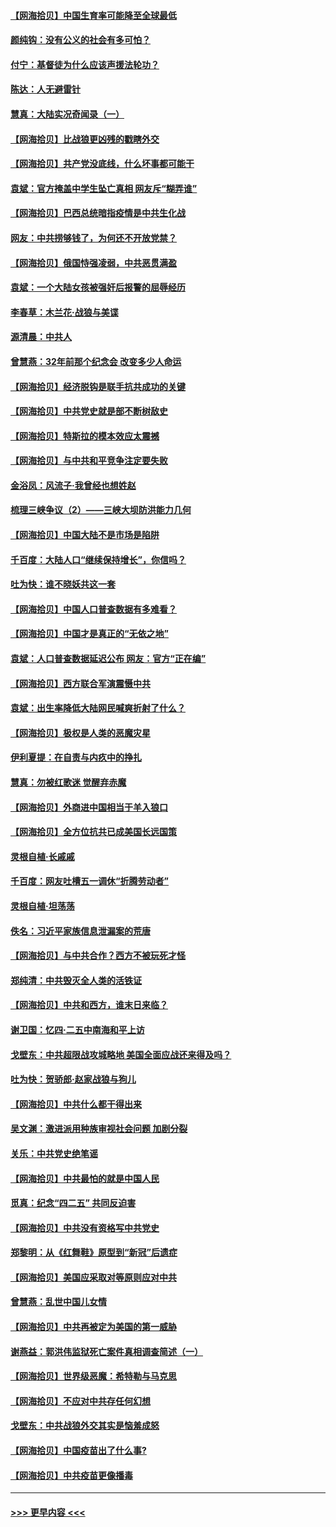 #### [【网海拾贝】中国生育率可能降至全球最低](../pages/nsc993/n12948793.md?t=05142001) 
#### [颜纯钩：没有公义的社会有多可怕？](../pages/nsc993/n12947626.md?t=05142001) 
#### [付宁：基督徒为什么应该声援法轮功？](../pages/nsc993/n12947233.md?t=05142001) 
#### [陈达：人无避雷针](../pages/nsc993/n12947098.md?t=05142001) 
#### [慧真：大陆实况奇闻录（一）](../pages/nsc993/n12945811.md?t=05142001) 
#### [【网海拾贝】比战狼更凶残的戳瞎外交](../pages/nsc993/n12945717.md?t=05142001) 
#### [【网海拾贝】共产党没底线，什么坏事都可能干](../pages/nsc993/n12942090.md?t=05142001) 
#### [袁斌：官方掩盖中学生坠亡真相 网友斥“糊弄谁”](../pages/nsc993/n12942029.md?t=05142001) 
#### [【网海拾贝】巴西总统暗指疫情是中共生化战](../pages/nsc993/n12938999.md?t=05142001) 
#### [网友：中共捞够钱了，为何还不开放党禁？](../pages/nsc993/n12938952.md?t=05142001) 
#### [【网海拾贝】俄国恃强凌弱，中共恶贯满盈](../pages/nsc993/n12936626.md?t=05142001) 
#### [袁斌：一个大陆女孩被强奸后报警的屈辱经历](../pages/nsc993/n12936547.md?t=05142001) 
#### [李春草：木兰花·战狼与美谍](../pages/nsc993/n12935995.md?t=05142001) 
#### [源清晨：中共人](../pages/nsc993/n12935589.md?t=05142001) 
#### [曾慧燕：32年前那个纪念会 改变多少人命运](../pages/nsc993/n12934233.md?t=05142001) 
#### [【网海拾贝】经济脱钩是联手抗共成功的关键](../pages/nsc993/n12934176.md?t=05142001) 
#### [【网海拾贝】中共党史就是部不断树敌史](../pages/nsc993/n12932844.md?t=05142001) 
#### [【网海拾贝】特斯拉的模本效应太震撼](../pages/nsc993/n12925626.md?t=05142001) 
#### [【网海拾贝】与中共和平竞争注定要失败](../pages/nsc993/n12923326.md?t=05142001) 
#### [金浴凤：风流子‧我曾经也想姓赵](../pages/nsc993/n12920911.md?t=05142001) 
#### [梳理三峡争议（2）——三峡大坝防洪能力几何](../pages/nsc993/n12920173.md?t=05142001) 
#### [【网海拾贝】中国大陆不是市场是陷阱](../pages/nsc993/n12920143.md?t=05142001) 
#### [千百度：大陆人口“继续保持增长”，你信吗？](../pages/nsc993/n12918946.md?t=05142001) 
#### [吐为快：谁不晓妖共这一套](../pages/nsc993/n12918941.md?t=05142001) 
#### [【网海拾贝】中国人口普查数据有多难看？](../pages/nsc993/n12917822.md?t=05142001) 
#### [【网海拾贝】中国才是真正的“无依之地”](../pages/nsc993/n12915845.md?t=05142001) 
#### [袁斌：人口普查数据延迟公布 网友：官方“正在编”](../pages/nsc993/n12915748.md?t=05142001) 
#### [【网海拾贝】西方联合军演震慑中共](../pages/nsc993/n12913466.md?t=05142001) 
#### [袁斌：出生率降低大陆网民喊爽折射了什么？](../pages/nsc993/n12913365.md?t=05142001) 
#### [【网海拾贝】极权是人类的恶魔灾星](../pages/nsc993/n12910697.md?t=05142001) 
#### [伊利夏提：在自责与内疚中的挣扎](../pages/nsc993/n12910493.md?t=05142001) 
#### [慧真：勿被红歌迷 觉醒弃赤魔](../pages/nsc993/n12910485.md?t=05142001) 
#### [【网海拾贝】外商进中国相当于羊入狼口](../pages/nsc993/n12908274.md?t=05142001) 
#### [【网海拾贝】全方位抗共已成美国长远国策](../pages/nsc993/n12906878.md?t=05142001) 
#### [灵根自植‧长戚戚](../pages/nsc993/n12905585.md?t=05142001) 
#### [千百度：网友吐槽五一调休“折腾劳动者”](../pages/nsc993/n12905934.md?t=05142001) 
#### [灵根自植‧坦荡荡](../pages/nsc993/n12905562.md?t=05142001) 
#### [佚名：习近平家族信息泄漏案的荒唐](../pages/nsc993/n12904705.md?t=05142001) 
#### [【网海拾贝】与中共合作？西方不被玩死才怪](../pages/nsc993/n12903873.md?t=05142001) 
#### [郑纯清：中共毁灭全人类的活铁证](../pages/nsc993/n12903785.md?t=05142001) 
#### [【网海拾贝】中共和西方，谁末日来临？](../pages/nsc993/n12903482.md?t=05142001) 
#### [谢卫国：忆四‧二五中南海和平上访](../pages/nsc993/n12902192.md?t=05142001) 
#### [戈壁东：中共超限战攻城略地 美国全面应战还来得及吗？](../pages/nsc993/n12902297.md?t=05142001) 
#### [吐为快：贺骄郎‧赵家战狼与狗儿](../pages/nsc993/n12902280.md?t=05142001) 
#### [【网海拾贝】中共什么都干得出来](../pages/nsc993/n12897500.md?t=05142001) 
#### [吴文渊：激进派用种族审视社会问题 加剧分裂](../pages/nsc993/n12893881.md?t=05142001) 
#### [关乐：中共党史绝笔谣](../pages/nsc993/n12897270.md?t=05142001) 
#### [【网海拾贝】中共最怕的就是中国人民](../pages/nsc993/n12894705.md?t=05142001) 
#### [觅真：纪念“四二五” 共同反迫害](../pages/nsc993/n12894553.md?t=05142001) 
#### [【网海拾贝】中共没有资格写中共党史](../pages/nsc993/n12892231.md?t=05142001) 
#### [郑黎明：从《红舞鞋》原型到“新冠”后遗症](../pages/nsc993/n12890469.md?t=05142001) 
#### [【网海拾贝】美国应采取对等原则应对中共](../pages/nsc993/n12889176.md?t=05142001) 
#### [曾慧燕：乱世中国儿女情](../pages/nsc993/n12887931.md?t=05142001) 
#### [【网海拾贝】中共再被定为美国的第一威胁](../pages/nsc993/n12887580.md?t=05142001) 
#### [谢燕益：郭洪伟监狱死亡案件真相调查简述（一）](../pages/nsc993/n12885648.md?t=05142001) 
#### [【网海拾贝】世界级恶魔：希特勒与马克思](../pages/nsc993/n12884062.md?t=05142001) 
#### [【网海拾贝】不应对中共存任何幻想](../pages/nsc993/n12881460.md?t=05142001) 
#### [戈壁东：中共战狼外交其实是恼羞成怒](../pages/nsc993/n12880392.md?t=05142001) 
#### [【网海拾贝】中国疫苗出了什么事?](../pages/nsc993/n12879124.md?t=05142001) 
#### [【网海拾贝】中共疫苗更像播毒](../pages/nsc993/n12876631.md?t=05142001) 

----
#### [ >>> 更早内容 <<< ](../indexes/nsc993-earlier.md)
